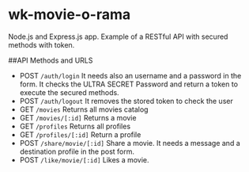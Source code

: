 # wk-movie-o-rama

Node.js and Express.js app. Example of a RESTful API with secured methods with token. 

##API Methods and URLS

* POST `/auth/login` 
It needs also an username and a password in the form. It checks the ULTRA SECRET Password and return a token to execute the secured methods.
* POST `/auth/logout` It removes the stored token to check the user
* GET `/movies` Returns all movies catalog
* GET `/movies/[:id]` Returns a movie 
* GET `/profiles` Returns all profiles 
* GET `/profiles/[:id]` Return a profile
* POST `/share/movie/[:id]` Share a movie. It needs a message and a destination profile in the post form.
* POST `/like/movie/[:id]` Likes a movie.

